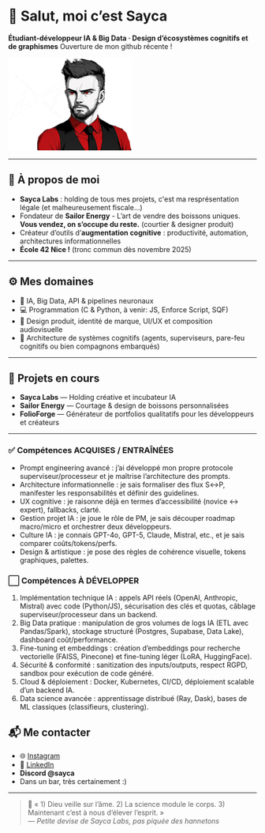 # 👋 Salut, moi c’est Sayca

**Étudiant-développeur IA & Big Data · Design d’écosystèmes cognitifs et de graphismes**
Ouverture de mon github récente !

![Bannière](compactbanner.png)

---

## 🧠 À propos de moi
- **Sayca Labs** : holding de tous mes projets, c'est ma resprésentation légale (et malheureusement fiscale...)
- Fondateur de **Sailor Energy** - L’art de vendre des boissons uniques. **Vous vendez, on s’occupe du reste.** (courtier & designer produit)
- Créateur d’outils d’**augmentation cognitive** : productivité, automation, architectures informationnelles  
- **École 42 Nice !** (tronc commun dès novembre 2025)

---

## ⚙️ Mes domaines
- 🧬 IA, Big Data, API & pipelines neuronaux  
- 💻 Programmation (C & Python, à venir: JS, Enforce Script, SQF)
- 🎨 Design produit, identité de marque, UI/UX et composition audiovisuelle
- 🧩 Architecture de systèmes cognitifs (agents, superviseurs, pare-feu cognitifs ou bien compagnons embarqués)

---

## 🚀 Projets en cours
- **Sayca Labs** — Holding créative et incubateur IA  
- **Sailor Energy** — Courtage & design de boissons personnalisées  
- **FolioForge** — Générateur de portfolios qualitatifs pour les développeurs et créateurs

---

### ✅ Compétences ACQUISES / ENTRAÎNÉES
- Prompt engineering avancé : j’ai développé mon propre protocole superviseur/processeur et je maîtrise l’architecture des prompts.  
- Architecture informationnelle : je sais formaliser des flux S↔P, manifester les responsabilités et définir des guidelines.  
- UX cognitive : je raisonne déjà en termes d’accessibilité (novice ↔ expert), fallbacks, clarté.  
- Gestion projet IA : je joue le rôle de PM, je sais découper roadmap macro/micro et orchestrer deux développeurs.  
- Culture IA : je connais GPT-4o, GPT-5, Claude, Mistral, etc., et je sais comparer coûts/tokens/perfs.  
- Design & artistique : je pose des règles de cohérence visuelle, tokens graphiques, palettes.  

### ⬜️ Compétences À DÉVELOPPER
1. Implémentation technique IA : appels API réels (OpenAI, Anthropic, Mistral) avec code (Python/JS), sécurisation des clés et quotas, câblage superviseur/processeur dans un backend.  
2. Big Data pratique : manipulation de gros volumes de logs IA (ETL avec Pandas/Spark), stockage structuré (Postgres, Supabase, Data Lake), dashboard coût/performance.  
3. Fine-tuning et embeddings : création d’embeddings pour recherche vectorielle (FAISS, Pinecone) et fine-tuning léger (LoRA, HuggingFace).  
4. Sécurité & conformité : sanitization des inputs/outputs, respect RGPD, sandbox pour exécution de code généré.  
5. Cloud & déploiement : Docker, Kubernetes, CI/CD, déploiement scalable d’un backend IA.  
6. Data science avancée : apprentissage distribué (Ray, Dask), bases de ML classiques (classifieurs, clustering).  

## 📬 Me contacter
- 🌐 [Instagram](https://instagram.com/sayca.labs)  
- 💼 [LinkedIn](https://linkedin.com/in/sayca)
- **Discord @sayca**
- Dans un bar, très certainement :)

---

> 🧠 « 1) Dieu veille sur l’âme. 2) La science module le corps. 3) Maintenant c’est à nous d’élever l’esprit. »  
> — *Petite devise de Sayca Labs, pas piquée des hannetons*

